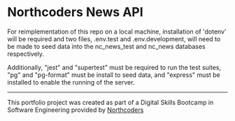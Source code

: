 # Northcoders News API

For reimplementation of this repo on a local machine, installation of 'dotenv' will be required and two files, .env.test and .env.development, will need to be made to seed data into the nc_news_test and nc_news databases respectively.

Additionally, "jest" and "supertest" must be required to run the test suites, "pg" and "pg-format" must be install to seed data, and "express" must be installed to enable the running of the server.



--- 

This portfolio project was created as part of a Digital Skills Bootcamp in Software Engineering provided by [Northcoders](https://northcoders.com/)

